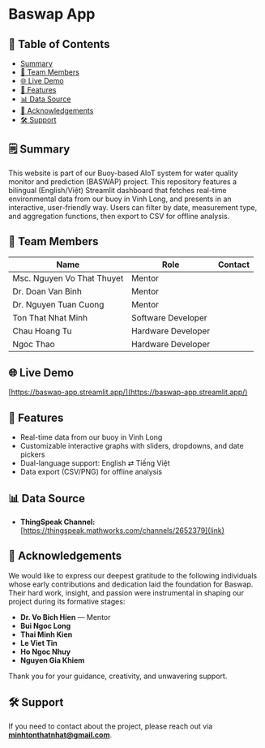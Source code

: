 # Baswap App

## 📑 Table of Contents
- [Summary](#summary)
- [👥 Team Members](#-team-members)  
- [🌐 Live Demo](#-live-demo)  
- [🚀 Features](#-features)    
- [📊 Data Source](#-data-source)  
- [🙏 Acknowledgements](#-acknowledgements)
- [🛠 Support](#-support)

## 🗒️ Summary

This website is part of our Buoy-based AIoT system for water quality monitor and prediction (BASWAP) project. This repository features a bilingual (English/Việt) Streamlit dashboard that fetches real-time environmental data from our buoy in Vinh Long, and presents in an interactive, user-friendly way. Users can filter by date, measurement type, and aggregation functions, then export to CSV for offline analysis.

## 👥 Team Members

| Name                          | Role                    | Contact |
|-------------------------------|-------------------------|---------|
| Msc. Nguyen Vo That Thuyet    | Mentor                  |         |
| Dr. Doan Van Binh             | Mentor                  |         |
| Dr. Nguyen Tuan Cuong         | Mentor                  |         |
| Ton That Nhat Minh            | Software Developer      |         |
| Chau Hoang Tu                 | Hardware Developer      |         |
| Ngoc Thao                     | Hardware Developer      |         |

## 🌐 Live Demo

[https://baswap-app.streamlit.app/](https://baswap-app.streamlit.app/)

## 🚀 Features

- Real-time data from our buoy in Vinh Long  
- Customizable interactive graphs with sliders, dropdowns, and date pickers  
- Dual-language support: English ⇄ Tiếng Việt  
- Data export (CSV/PNG) for offline analysis  

## 📊 Data Source

- **ThingSpeak Channel:** [https://thingspeak.mathworks.com/channels/2652379](link)

## 🙏 Acknowledgements

We would like to express our deepest gratitude to the following individuals whose early contributions and dedication laid the foundation for Baswap. Their hard work, insight, and passion were instrumental in shaping our project during its formative stages:

- **Dr. Vo Bich Hien** — Mentor 
- **Bui Ngoc Long**
- **Thai Minh Kien**   
- **Le Viet Tin** 
- **Ho Ngoc Nhuy** 
- **Nguyen Gia Khiem** 

Thank you for your guidance, creativity, and unwavering support. 

## 🛠 Support
If you need to contact about the project, please reach out via **minhtonthatnhat@gmail.com**.


